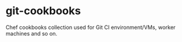 git-cookbooks
=============

Chef cookbooks collection used for Git CI environment/VMs, worker machines and so on.
